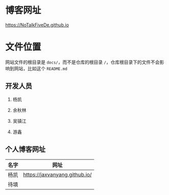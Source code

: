 # 博客网址
<https://NoTalkFiveDe.github.io>  

# 文件位置

网站文件的根目录是 `docs/`，而不是仓库的根目录 `/`，仓库根目录下的文件不会影响到网站，比如这个 `README.md`  

## 开发人员

1. 杨凯  

2. 余秋林

3. 吴镇江

4. 游鑫


## 个人博客网址

名字 | 网址
----|----
杨凯 | https://jaxvanyang.github.io/
待填 | 
